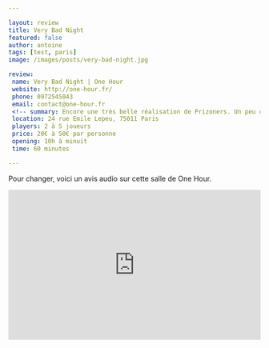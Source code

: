 ```yaml
---

layout: review
title: Very Bad Night
featured: false
author: antoine
tags: [test, paris]
image: /images/posts/very-bad-night.jpg

review:
 name: Very Bad Night | One Hour
 website: http://one-hour.fr/
 phone: 0972545043
 email: contact@one-hour.fr
 <!-- summary: Encore une très belle réalisation de Prizoners. Un peu compliquée, mais qui vaut vraiment le détour. -->
 location: 24 rue Emile Lepeu, 75011 Paris
 players: 2 à 5 joueurs
 price: 20€ à 50€ par personne
 opening: 10h à minuit
 time: 60 minutes

---
```


Pour changer, voici un avis audio sur cette salle de One Hour.

<iframe width="100%" height="300" scrolling="no" frameborder="no" src="https://w.soundcloud.com/player/?url=https%3A//api.soundcloud.com/tracks/379183004&amp;color=%23ff5500&amp;auto_play=false&amp;hide_related=false&amp;show_comments=true&amp;show_user=true&amp;show_reposts=false&amp;show_teaser=true&amp;visual=true"></iframe>
